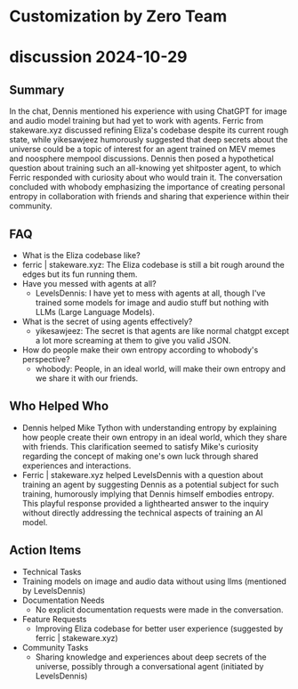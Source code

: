 # Customization by Zero Team

# discussion 2024-10-29

## Summary
 In the chat, Dennis mentioned his experience with using ChatGPT for image and audio model training but had yet to work with agents. Ferric from stakeware.xyz discussed refining Eliza's codebase despite its current rough state, while yikesawjeez humorously suggested that deep secrets about the universe could be a topic of interest for an agent trained on MEV memes and noosphere mempool discussions. Dennis then posed a hypothetical question about training such an all-knowing yet shitposter agent, to which Ferric responded with curiosity about who would train it. The conversation concluded with whobody emphasizing the importance of creating personal entropy in collaboration with friends and sharing that experience within their community.

## FAQ
 - What is the Eliza codebase like?
  - ferric | stakeware.xyz: The Eliza codebase is still a bit rough around the edges but its fun running them.
- Have you messed with agents at all?
  - LevelsDennis: I have yet to mess with agents at all, though I've trained some models for image and audio stuff but nothing with LLMs (Large Language Models).
- What is the secret of using agents effectively?
  - yikesawjeez: The secret is that agents are like normal chatgpt except a lot more screaming at them to give you valid JSON.
- How do people make their own entropy according to whobody's perspective?
  - whobody: People, in an ideal world, will make their own entropy and we share it with our friends.

## Who Helped Who
 - Dennis helped Mike Tython with understanding entropy by explaining how people create their own entropy in an ideal world, which they share with friends. This clarification seemed to satisfy Mike's curiosity regarding the concept of making one's own luck through shared experiences and interactions.
- Ferric | stakeware.xyz helped LevelsDennis with a question about training an agent by suggesting Dennis as a potential subject for such training, humorously implying that Dennis himself embodies entropy. This playful response provided a lighthearted answer to the inquiry without directly addressing the technical aspects of training an AI model.

## Action Items
 - Technical Tasks
  - Training models on image and audio data without using llms (mentioned by LevelsDennis)
- Documentation Needs
  - No explicit documentation requests were made in the conversation.
- Feature Requests
  - Improving Eliza codebase for better user experience (suggested by ferric | stakeware.xyz)
- Community Tasks
  - Sharing knowledge and experiences about deep secrets of the universe, possibly through a conversational agent (initiated by LevelsDennis)

